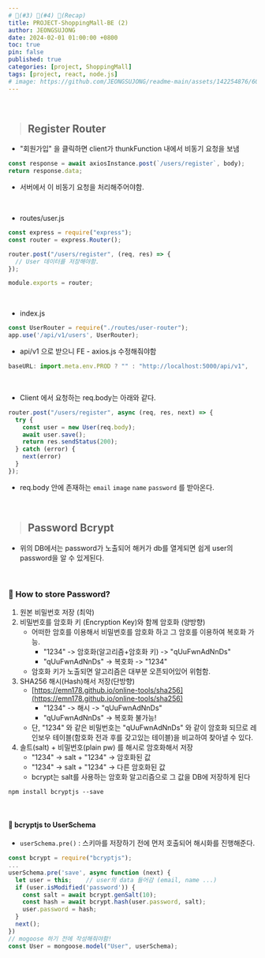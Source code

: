 ```yaml
---
# 🧷(#3) 📌(#4) 👀(Recap)
title: PROJECT-ShoppingMall-BE (2)
author: JEONGSUJONG
date: 2024-02-01 01:00:00 +0800
toc: true
pin: false
published: true
categories: [project, ShoppingMall]
tags: [project, react, node.js]
# image: https://github.com/JEONGSUJONG/readme-main/assets/142254876/60a1ef16-879c-4678-b610-29b7e6bd05ba
---
```


<br>

> ## Register Router

- "회원가입" 을 클릭하면 client가 thunkFunction 내에서 비동기 요청을 보냄

```javascript
const response = await axiosInstance.post(`/users/register`, body);
return response.data;
```

- 서버에서 이 비동기 요청을 처리해주어야함.

<br>

- routes/user.js

```javascript
const express = require("express");
const router = express.Router();

router.post("/users/register", (req, res) => {
  // User 데이터를 저장해야함.
});

module.exports = router;
```

<br>

- index.js

```javascript
const UserRouter = require("./routes/user-router");
app.use('/api/v1/users', UserRouter);
```

- api/v1 으로 받으니 FE - axios.js 수정해줘야함

```javascript
baseURL: import.meta.env.PROD ? "" : "http://localhost:5000/api/v1",
```

<br>

- Client 에서 요청하는 req.body는 아래와 같다.

<!-- ![image](https://github.com/JEONGSUJONG/readme-main/assets/142254876/b67d156b-2550-4107-9ec1-9f15fa795dd4){: width=100% height=100% .normal} -->

```javascript
router.post("/users/register", async (req, res, next) => {
  try {
    const user = new User(req.body);
    await user.save();
    return res.sendStatus(200);
  } catch (error) {
    next(error)
  }
});
```

- req.body 안에 존재하는 `email` `image` `name` `password` 를 받아온다.

<!-- ![https://github.com/JEONGSUJONG/readme-main/assets/142254876/02c49e16-d122-44e1-8a5e-00db24e9d982](https://github.com/JEONGSUJONG/readme-main/assets/142254876/02c49e16-d122-44e1-8a5e-00db24e9d982){: width=100% height=100% .normal} -->

<br>

> ## Password Bcrypt

<!-- ![image](https://github.com/JEONGSUJONG/readme-main/assets/142254876/b09b9e6d-78b0-486e-a762-8e2150ad29de){: width=100% height=100% .normal} -->

- 위의 DB에서는 password가 노출되어 해커가 db를 열게되면 쉽게 user의 password을 알 수 있게된다.

<br>

### 🧷 How to store Password?

1. 원본 비밀번호 저장 (최악)
2. 비밀번호를 암호화 키 (Encryption Key)와 함께 암호화 (양방향)
    - 어떠한 암호를 이용해서 비밀번호를 암호화 하고 그 암호를 이용하여 복호화 가능.
        - "1234" -> 암호화(알고리즘+암호화 키) -> "qUuFwnAdNnDs"
        - "qUuFwnAdNnDs" -> 복호화 -> "1234"
    - 암호화 키가 노출되면 알고리즘은 대부분 오픈되어있어 위험함.
3. SHA256 해시(Hash)해서 저장(단방향)
    - [https://emn178.github.io/online-tools/sha256](https://emn178.github.io/online-tools/sha256)
        - "1234" -> 해시 -> "qUuFwnAdNnDs"
        - "qUuFwnAdNnDs" -> 복호화 불가능!
    - 단, "1234" 와 같은 비밀번호는 "qUuFwnAdNnDs" 와 같이 암호화 되므로 레인보우 테이블(함호화 전과 후를 갖고있는 테이블)을 비교하여 찾아낼 수 있다.
4. 솔트(salt) + 비밀번호(plain pw) 를 해시로 암호화해서 저장
    - "1234" -> salt + "1234" -> 암호화된 값
    - "1234" -> salt + "1234" -> 다른 암호화된 값
    - bcrypt는 salt를 사용하는 암호화 알고리즘으로 그 값을 DB에 저장하게 된다
    
```terminal
npm install bcryptjs --save
```

<br>

#### 📌 bcryptjs to UserSchema

- `userSchema.pre()` : 스키마를 저장하기 전에 먼저 호출되어 해시화를 진행해준다.

```javascript
const bcrypt = require("bcryptjs");
...
userSchema.pre('save', async function (next) {
  let user = this;    // user의 data 들어감 (email, name ...)
  if (user.isModified('password')) {
    const salt = await bcrypt.genSalt(10);
    const hash = await bcrypt.hash(user.password, salt);
    user.password = hash;
  }
  next();
})
// mogoose 하기 전에 작성해줘야함!
const User = mongoose.model("User", userSchema);
```

<!-- ![https://github.com/JEONGSUJONG/readme-main/assets/142254876/32c6a1a9-0cc9-4956-b36d-802beda0b619](https://github.com/JEONGSUJONG/readme-main/assets/142254876/32c6a1a9-0cc9-4956-b36d-802beda0b619){: width=100% height=100% .normal} -->